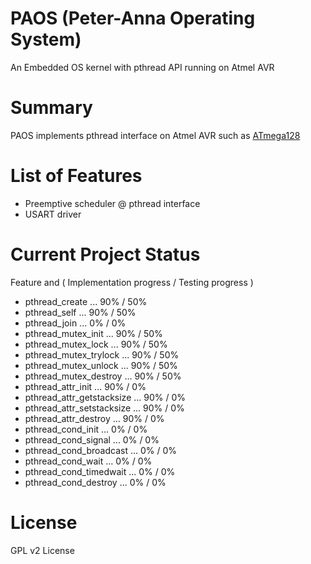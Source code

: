 PAOS (Peter-Anna Operating System)
==================================

An Embedded OS kernel with pthread API running on Atmel AVR

Summary
=======
PAOS implements pthread interface on Atmel AVR such as [ATmega128](http://www.atmel.com/devices/atmega128.aspx)

List of Features
================

*  Preemptive scheduler @ pthread interface
*  USART driver

Current Project Status 
======================

Feature and ( Implementation progress / Testing progress )

*  pthread_create ... 90% / 50%
*  pthread_self ... 90% / 50%
*  pthread_join ... 0% / 0%
*  pthread_mutex_init ... 90% / 50%
*  pthread_mutex_lock ... 90% / 50%
*  pthread_mutex_trylock ... 90% / 50%
*  pthread_mutex_unlock ... 90% / 50%
*  pthread_mutex_destroy ... 90% / 50%
*  pthread_attr_init ... 90% / 0%
*  pthread_attr_getstacksize ... 90% / 0%
*  pthread_attr_setstacksize ... 90% / 0%
*  pthread_attr_destroy ... 90% / 0%
*  pthread_cond_init ... 0% / 0%
*  pthread_cond_signal ... 0% / 0%
*  pthread_cond_broadcast ... 0% / 0%
*  pthread_cond_wait ... 0% / 0%
*  pthread_cond_timedwait ... 0% / 0%
*  pthread_cond_destroy ... 0% / 0%

License
=======
GPL v2 License

